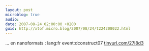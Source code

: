 ```yaml
---
layout: post
microblog: true
audio: 
date: 2007-08-24 02:00:00 +0200
guid: http://xtof.micro.blog/2007/08/24/t224208022.html
---
```

... en nanoformats : lang:fr event:dconstruct07 [tinyurl.com/27l8d3](http://tinyurl.com/27l8d3)
